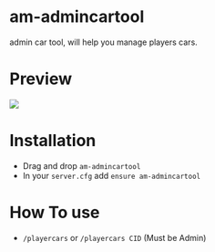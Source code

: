 # am-admincartool
admin car tool, will help you manage players cars.


# Preview
[![](Preview)](https://streamable.com/5ru7xl)

# Installation
* Drag and drop `am-admincartool`
* In your `server.cfg` add `ensure am-admincartool`

# How To use
* `/playercars` or `/playercars CID`  (Must be Admin)

